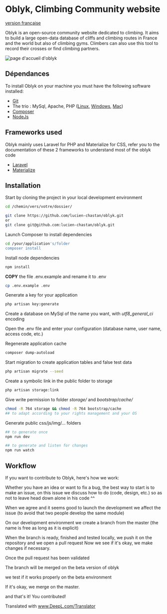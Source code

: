 # Oblyk, Climbing Community website

[version française](readme-fr.md)

Oblyk is an open-source community website dedicated to climbing. It aims to build a large open-data database of cliffs and climbing routes in France and the world but also of climbing gyms. Climbers can also use this tool to record their crosses or find climbing partners.

![page d'accueil d'oblyk](https://oblyk.org/img/meta_home.jpg)

## Dépendances

To install Oblyk on your machine you must have the following software installed:

- [Git](https://git-scm.com/)
- The trio : MySql, Apache, PHP ([Linux](https://doc.ubuntu-fr.org/lamp), [Windows](http://www.wampserver.com/), [Mac](https://www.mamp.info/en/))
- [Composer](https://getcomposer.org/)
- [NodeJs](https://nodejs.org/en/)

## Frameworks used

Oblyk mainly uses Laravel for PHP and Materialize for CSS, refer you to the documentation of these 2 frameworks to understand most of the oblyk code

- [Laravel](https://laravel.com/)
- [Materialize](http://materializecss.com/)

## Installation

Start by cloning the project in your local development environment

```bash
cd /chemin/vers/votre/dossier/

git clone https://github.com/lucien-chastan/oblyk.git
or
git clone git@github.com:lucien-chastan/oblyk.git
```

Launch Composer to install dependencies

```bash
cd /your/application's/folder
composer install
```

Install node dependencies

```bash
npm install
```

**COPY** the file .env.example and rename it to .env

```bash
cp .env.example .env
```

Generate a key for your application

```bash
php artisan key:generate
```
Create a database on MySql of the name you want, with *utf8_general_ci* encoding

Open the .env file and enter your configuration (database name, user name, access code, etc.)

Regenerate application cache

```bash
composer dump-autoload
```

Start migration to create application tables and false test data

```bash
php artisan migrate --seed
```

Create a symbolic link in the public folder to storage

```bash
php artisan storage:link
```

Give write permission to folder *storage/* and *bootstrap/cache/*
```bash
chmod -R 764 storage && chmod -R 764 bootstrap/cache
## to adapt according to your rights management and your OS
```

Generate public css/js/img/... folders
```bash
## to generate once
npm run dev

## to generate and listen for changes
npm run watch
```

## Workflow

If you want to contribute to Oblyk, here's how we work:

Whether you have an idea or want to fix a bug, the best way to start is to make an issue,
on this issue we discuss how to do (code, design, etc.) so as not to leave head down alone in his code ^^

When we agree and it seems good to launch the development we affect the issue (to avoid that two people develop the same module)

On our development environment we create a branch from the master (the name is free as long as it is explicit)

When the branch is ready, finished and tested locally, we push it on the repository and we open a pull request
Now we see if it's okay, we make changes if necessary.

Once the pull request has been validated

The branch will be merged on the beta version of oblyk

we test if it works properly on the beta environment

If it's okay, we merge on the master.

and that's it! You contributed!

Translated with www.DeepL.com/Translator
